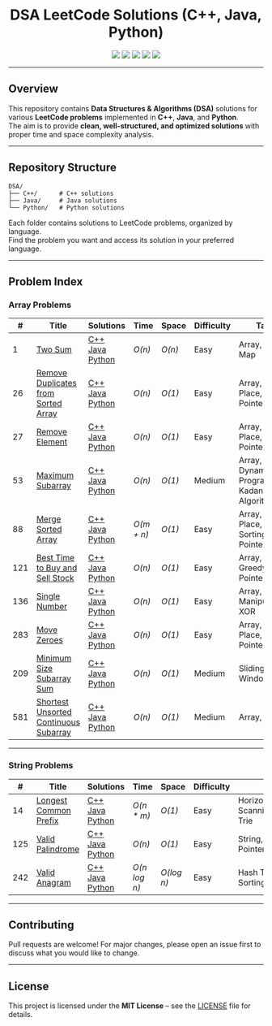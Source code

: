 <h1 align="center">DSA LeetCode Solutions (C++, Java, Python)</h1>

<p align="center">
  <img src="https://img.shields.io/badge/DSA-LeetCode-blue?style=for-the-badge&logo=leetcode" />
  <img src="https://img.shields.io/badge/Language-C++%2FJava%2FPython-yellow?style=for-the-badge&logo=code" />
  <img src="https://img.shields.io/badge/Problems%20Solved-xx-green?style=for-the-badge&logo=github" />
  <img src="https://img.shields.io/badge/License-MIT-red?style=for-the-badge&logo=open-source-initiative" />
  <img src="https://img.shields.io/badge/PRs-Welcome-brightgreen?style=for-the-badge&logo=github" />
</p>

---

## Overview
This repository contains **Data Structures & Algorithms (DSA)** solutions for various **LeetCode problems** implemented in **C++**, **Java**, and **Python**.  
The aim is to provide **clean, well-structured, and optimized solutions** with proper time and space complexity analysis.

---

## Repository Structure

```
DSA/
├── C++/      # C++ solutions
├── Java/     # Java solutions
└── Python/   # Python solutions
```

Each folder contains solutions to LeetCode problems, organized by language.  
Find the problem you want and access its solution in your preferred language.

---

## Problem Index

### Array Problems

| #   | Title | Solutions | Time | Space | Difficulty | Tags |
|-----|-------|-----------|------|-------|------------|------|
| 1   | [Two Sum](https://leetcode.com/problems/two-sum/) | [C++](./C++/001_Two_Sum.cpp)<br>[Java](./Java/Two_Sum.java)<br>[Python](./Python/Two_Sum.py) | *O(n)* | *O(n)* | Easy | Array, Hash Map |
| 26  | [Remove Duplicates from Sorted Array](https://leetcode.com/problems/remove-duplicates-from-sorted-array/) | [C++](./C++/26_Remove_Duplicates_from_Sorted_Array.cpp)<br>[Java](./Java/Remove_Duplicates_from_Sorted_Array.java)<br>[Python](./Python/Remove_Duplicates_from_Sorted_Array.py) | *O(n)* | *O(1)* | Easy | Array, In-Place, Two Pointers |
| 27  | [Remove Element](https://leetcode.com/problems/remove-element/) | [C++](./C++/27_Remove%20Element.cpp)<br>[Java](./Java/Remove_Element.java)<br>[Python](./Python/Remove_Element.py) | *O(n)* | *O(1)* | Easy | Array, In-Place, Two Pointers |
| 53  | [Maximum Subarray](https://leetcode.com/problems/maximum-subarray/) | [C++](./C++/53_Maximum_Subarray.cpp)<br>[Java](./Java/Maximum_Subarray.java)<br>[Python](./Python/Maximum_Subarray.py) | *O(n)* | *O(1)* | Medium | Array, Dynamic Programming, Kadane's Algorithm |
| 88  | [Merge Sorted Array](https://leetcode.com/problems/merge-sorted-array/) | [C++](./C++/88_Merge_Sorted_Array.cpp)<br>[Java](./Java/Merge_Sorted_Array.java)<br>[Python](./Python/Merge_Sorted_Array.py) | *O(m + n)* | *O(1)* | Easy | Array, In-Place, Sorting, Two Pointers |
| 121 | [Best Time to Buy and Sell Stock](https://leetcode.com/problems/best-time-to-buy-and-sell-stock/) | [C++](./C++/121_Best_Time_to_Buy_and_Sell_Stock.cpp)<br>[Java](./Java/Best_Time_to_Buy_and_Sell_Stock.java)<br>[Python](./Python/Best_Time_to_Buy_and_Sell_Stock.py) | *O(n)* | *O(1)* | Easy | Array, Greedy, Two Pointers |
| 136 | [Single Number](https://leetcode.com/problems/single-number/) | [C++](./C++/136_Single_Number.cpp)<br>[Java](./Java/Single_Number.java)<br>[Python](./Python/Single_Number.py) | *O(n)* | *O(1)* | Easy | Array, Bit Manipulation, XOR |
| 283 | [Move Zeroes](https://leetcode.com/problems/move-zeroes/) | [C++](./C++/283_Move_zeroes.cpp)<br>[Java](./Java/Move_Zeroes.java)<br>[Python](./Python/Move_Zeroes.py) | *O(n)* | *O(1)* | Easy | Array, In-Place, Two Pointers |
| 209 | [Minimum Size Subarray Sum](https://leetcode.com/problems/minimum-size-subarray-sum/) | [C++](./C++/209_Minimum_Size_Subarray_Sum.cpp)<br>[Java](./Java/Minimum_Size_Subarray_Sum.java)<br>[Python](./Python/Minimum_Size_Subarray_Sum.py) | *O(n)* | *O(1)* | Medium | Sliding Window |
| 581 | [Shortest Unsorted Continuous Subarray](https://leetcode.com/problems/shortest-unsorted-continuous-subarray/) | [C++](./C++/581_Shortest_Unsorted_Continuous_Subarray.cpp)<br>[Java](./Java/Shortest_Unsorted_Continuous_Subarray.java)<br>[Python](./Python/Shortest_Unsorted_Continuous_Subarray.py) | *O(n)* | *O(1)* | Medium | Array, Sorting |

---

### String Problems

| #   | Title | Solutions | Time | Space | Difficulty | Tags |
|-----|-------|-----------|------|-------|------------|------|
| 14  | [Longest Common Prefix](https://leetcode.com/problems/longest-common-prefix/) | [C++](./C++/14_Longest_Common_Prefix.cpp)<br>[Java](./Java/Longest_Common_Prefix.java)<br>[Python](./Python/Longest_Common_Prefix.py) | *O(n * m)* | *O(1)* | Easy | Horizontal/Vertical Scanning, String, Trie |
| 125 | [Valid Palindrome](https://leetcode.com/problems/valid-palindrome/) | [C++](./C++/125_Valid_Palindrome.cpp)<br>[Java](./Java/Valid_Palindrome.java)<br>[Python](./Python/Valid_Palindrome.py) | *O(n)* | *O(1)* | Easy | String, Two Pointers |
| 242 | [Valid Anagram](https://leetcode.com/problems/valid-anagram/) | [C++](./C++/Valid_Anagram.cpp)<br>[Java](./Java/Valid_Anagram.java)<br>[Python](./Python/Valid_Anagram.py) | *O(n log n)* | *O(log n)* | Easy | Hash Table, Sorting, String |

---

## Contributing
Pull requests are welcome! For major changes, please open an issue first to discuss what you would like to change.

---

## License
This project is licensed under the **MIT License** – see the [LICENSE](LICENSE) file for details.